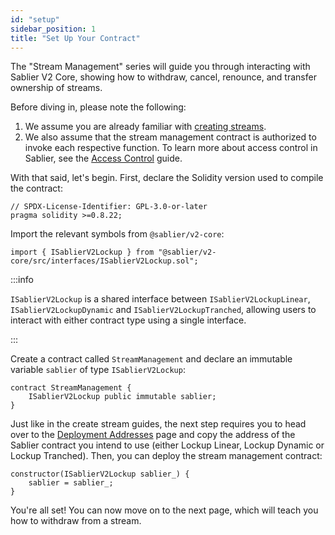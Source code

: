 ```yaml
---
id: "setup"
sidebar_position: 1
title: "Set Up Your Contract"
---
```


The "Stream Management" series will guide you through interacting with Sablier V2 Core, showing how to withdraw, cancel,
renounce, and transfer ownership of streams.

Before diving in, please note the following:

1. We assume you are already familiar with [creating streams](/contracts/v2/guides/create-stream/lockup-linear).
2. We also assume that the stream management contract is authorized to invoke each respective function. To learn more
   about access control in Sablier, see the [Access Control](/contracts/v2/reference/access-control) guide.

With that said, let's begin. First, declare the Solidity version used to compile the contract:

```solidity
// SPDX-License-Identifier: GPL-3.0-or-later
pragma solidity >=0.8.22;
```

Import the relevant symbols from `@sablier/v2-core`:

```solidity
import { ISablierV2Lockup } from "@sablier/v2-core/src/interfaces/ISablierV2Lockup.sol";
```

:::info

`ISablierV2Lockup` is a shared interface between `ISablierV2LockupLinear`, `ISablierV2LockupDynamic` and
`ISablierV2LockupTranched`, allowing users to interact with either contract type using a single interface.

:::

Create a contract called `StreamManagement` and declare an immutable variable `sablier` of type `ISablierV2Lockup`:

```solidity
contract StreamManagement {
    ISablierV2Lockup public immutable sablier;
}
```

Just like in the create stream guides, the next step requires you to head over to the
[Deployment Addresses](/contracts/v2/deployments) page and copy the address of the Sablier contract you intend to use
(either Lockup Linear, Lockup Dynamic or Lockup Tranched). Then, you can deploy the stream management contract:

```solidity
constructor(ISablierV2Lockup sablier_) {
    sablier = sablier_;
}
```

You're all set! You can now move on to the next page, which will teach you how to withdraw from a stream.
